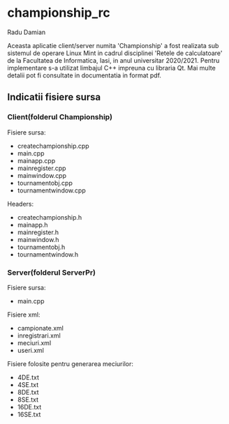 # championship_rc

Radu Damian 

<p>Aceasta aplicatie client/server numita 'Championship' a fost realizata sub sistemul de operare Linux Mint in cadrul disciplinei 'Retele de calculatoare' de la Facultatea de Informatica, Iasi, in anul universitar 2020/2021. Pentru implementare s-a utilizat limbajul C++ impreuna cu libraria Qt. Mai multe detalii pot fi consultate in documentatia in format pdf.</p>

<h2> Indicatii fisiere sursa </h2>

<h3> Client(folderul Championship) </h3>

<p>Fisiere sursa:</p>
<ul>
  <li>createchampionship.cpp</li>
  <li>main.cpp</li>
  <li>mainapp.cpp</li>
  <li>mainregister.cpp</li>
  <li>mainwindow.cpp</li>
  <li>tournamentobj.cpp</li>
  <li>tournamentwindow.cpp</li>
</ul>

<p>Headers:</p>
<ul>
  <li>createchampionship.h</li>
  <li>mainapp.h</li>
  <li>mainregister.h</li>
  <li>mainwindow.h</li>
  <li>tournamentobj.h</li>
  <li>tournamentwindow.h</li>
</ul>

<h3>Server(folderul ServerPr)</h3>

<p>Fisiere sursa:</p>
<ul>
  <li>main.cpp</li>
</ul>

<p>Fisiere xml:</p>
<ul>
  <li>campionate.xml</li>
  <li>inregistrari.xml</li>
  <li>meciuri.xml</li>
  <li>useri.xml</li>
</ul>

<p>Fisiere folosite pentru generarea meciurilor:</p>
<ul>
  <li>4DE.txt</li>
  <li>4SE.txt</li>
  <li>8DE.txt</li>
  <li>8SE.txt</li>
  <li>16DE.txt</li>
  <li>16SE.txt</li>
</ul>

